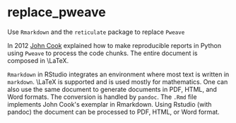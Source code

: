 # replace_pweave
Use `Rmarkdown` and the `reticulate` package to replace `Pweave`

In 2012 [John Cook](https://www.johndcook.com/blog/2012/12/20/basics-of-sweave-and-pweave/)
explained how to make reproducible reports in Python using `Pweave` to process
the code chunks. The entire document is composed in \LaTeX.

`Rmarkdown` in RStudio integrates an environment where most text is written in
`markdown`.  \LaTeX is supported and is used mostly for mathematics. One can
also use the same document to generate documents in PDF, HTML, and Word formats.
The conversion is handled by `pandoc`. The `.Rmd` file implements John Cook's
exemplar in Rmarkdown. Using Rstudio (with pandoc) the document can be processed
to PDF, HTML, or Word format.
